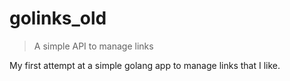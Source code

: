 # golinks_old

> A simple API to manage links

My first attempt at a simple golang app to manage links that I like. 
